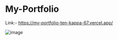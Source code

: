 # My-Portfolio
Link:- https://my-portfolio-ten-kappa-67.vercel.app/

![image](https://github.com/user-attachments/assets/cdccfe39-bc2c-4c3c-b131-cac5cb1d843c)
